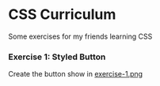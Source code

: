 # CSS Curriculum

Some exercises for my friends learning CSS

### Exercise 1: Styled Button
Create the button show in [exercise-1.png](https://github.com/hellerbenjamin/css-curriculum/blob/main/exercise-1.png)
